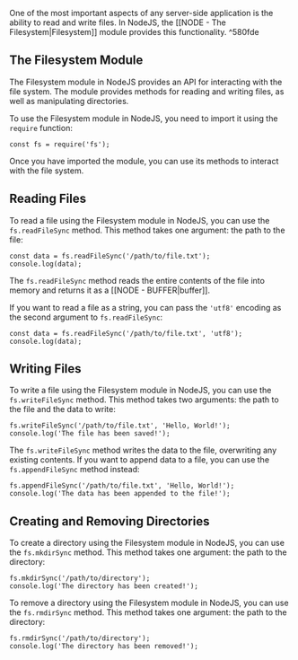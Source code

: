 
One of the most important aspects of any server-side application is the ability to read and write files. In NodeJS, the [[NODE - The Filesystem|Filesystem]] module provides this functionality. ^580fde

## The Filesystem Module

The Filesystem module in NodeJS provides an API for interacting with the file system. The module provides methods for reading and writing files, as well as manipulating directories.

To use the Filesystem module in NodeJS, you need to import it using the `require` function:

```JS
const fs = require('fs');
```

Once you have imported the module, you can use its methods to interact with the file system.

## Reading Files

To read a file using the Filesystem module in NodeJS, you can use the `fs.readFileSync` method. This method takes one argument: the path to the file:

```JS
const data = fs.readFileSync('/path/to/file.txt');
console.log(data);
```

The `fs.readFileSync` method reads the entire contents of the file into memory and returns it as a [[NODE - BUFFER|buffer]].

If you want to read a file as a string, you can pass the `'utf8'` encoding as the second argument to `fs.readFileSync`:

```JS
const data = fs.readFileSync('/path/to/file.txt', 'utf8');
console.log(data);
```

## Writing Files

To write a file using the Filesystem module in NodeJS, you can use the `fs.writeFileSync` method. This method takes two arguments: the path to the file and the data to write:

```JS
fs.writeFileSync('/path/to/file.txt', 'Hello, World!');
console.log('The file has been saved!');
```

The `fs.writeFileSync` method writes the data to the file, overwriting any existing contents. If you want to append data to a file, you can use the `fs.appendFileSync` method instead:

```JS
fs.appendFileSync('/path/to/file.txt', 'Hello, World!');
console.log('The data has been appended to the file!');
```


## Creating and Removing Directories

To create a directory using the Filesystem module in NodeJS, you can use the `fs.mkdirSync` method. This method takes one argument: the path to the directory:

```JS
fs.mkdirSync('/path/to/directory');
console.log('The directory has been created!');
```

To remove a directory using the Filesystem module in NodeJS, you can use the `fs.rmdirSync` method. This method takes one argument: the path to the directory:

```JS
fs.rmdirSync('/path/to/directory');
console.log('The directory has been removed!');
```